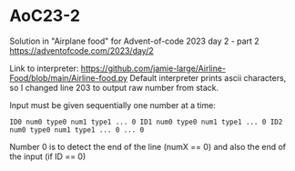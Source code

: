 # AoC23-2
Solution in "Airplane food" for Advent-of-code 2023 day 2 - part 2 https://adventofcode.com/2023/day/2

Link to interpreter: https://github.com/jamie-large/Airline-Food/blob/main/Airline-food.py
Default interpreter prints ascii characters, so I changed line 203 to output raw number from stack.

Input must be given sequentially one number at a time:

`ID0 num0 type0 num1 type1 ... 0 ID1 num0 type0 num1 type1 ... 0 ID2 num0 type0 num1 type1 ... 0 ... 0`

Number 0 is to detect the end of the line (numX == 0) and also the end of the input (if ID == 0)
